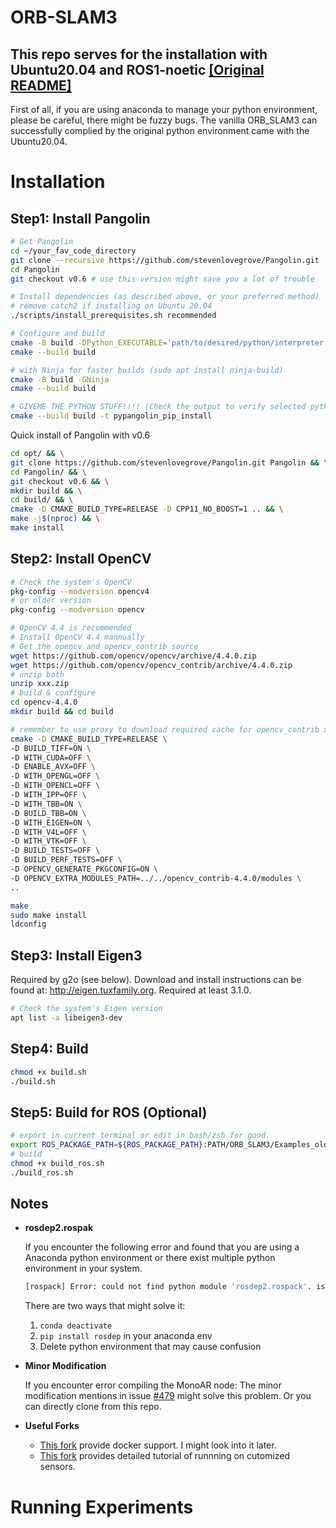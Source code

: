 # ORB-SLAM3

## This repo serves for the installation with Ubuntu20.04 and ROS1-noetic [[Original README]](./README_old.md)

First of all, if you are using anaconda to manage your python environment, please be careful, there might be fuzzy bugs. The vanilla ORB_SLAM3 can successfully complied by the original python environment came with the Ubuntu20.04.

# Installation
## Step1: Install Pangolin
```bash
# Get Pangolin
cd ~/your_fav_code_directory
git clone --recursive https://github.com/stevenlovegrove/Pangolin.git
cd Pangolin
git checkout v0.6 # use this version might save you a lot of trouble

# Install dependencies (as described above, or your preferred method)
# remove catch2 if installing on Ubuntu 20.04
./scripts/install_prerequisites.sh recommended

# Configure and build
cmake -B build -DPython_EXECUTABLE='path/to/desired/python/interpreter'
cmake --build build

# with Ninja for faster builds (sudo apt install ninja-build)
cmake -B build -GNinja
cmake --build build

# GIVEME THE PYTHON STUFF!!!! (Check the output to verify selected python version)
cmake --build build -t pypangolin_pip_install
```
Quick install of Pangolin with v0.6
```bash
cd opt/ && \
git clone https://github.com/stevenlovegrove/Pangolin.git Pangolin && \
cd Pangolin/ && \
git checkout v0.6 && \
mkdir build && \
cd build/ && \
cmake -D CMAKE_BUILD_TYPE=RELEASE -D CPP11_NO_BOOST=1 .. && \
make -j$(nproc) && \
make install
```

## Step2: Install OpenCV
```bash
# Check the system's OpenCV
pkg-config --modversion opencv4
# or older version 
pkg-config --modversion opencv

# OpenCV 4.4 is recommended
# Install OpenCV 4.4 mannually
# Get the opencv and opencv_contrib source
wget https://github.com/opencv/opencv/archive/4.4.0.zip
wget https://github.com/opencv/opencv_contrib/archive/4.4.0.zip
# unzip both
unzip xxx.zip
# build & configure
cd opencv-4.4.0
mkdir build && cd build

# remember to use proxy to download required cache for opencv_contrib xfeatures2d
cmake -D CMAKE_BUILD_TYPE=RELEASE \
-D BUILD_TIFF=ON \
-D WITH_CUDA=OFF \
-D ENABLE_AVX=OFF \
-D WITH_OPENGL=OFF \
-D WITH_OPENCL=OFF \
-D WITH_IPP=OFF \
-D WITH_TBB=ON \
-D BUILD_TBB=ON \
-D WITH_EIGEN=ON \
-D WITH_V4L=OFF \
-D WITH_VTK=OFF \
-D BUILD_TESTS=OFF \
-D BUILD_PERF_TESTS=OFF \
-D OPENCV_GENERATE_PKGCONFIG=ON \
-D OPENCV_EXTRA_MODULES_PATH=../../opencv_contrib-4.4.0/modules \
..

make
sudo make install
ldconfig
```

## Step3: Install Eigen3
Required by g2o (see below). Download and install instructions can be found at: http://eigen.tuxfamily.org. Required at least 3.1.0.
```bash
# Check the system's Eigen version
apt list -a libeigen3-dev
```

## Step4: Build
```bash
chmod +x build.sh
./build.sh
```

## Step5: Build for ROS (Optional)
```bash
# export in current terminal or edit in bash/zsh for good.
export ROS_PACKAGE_PATH=${ROS_PACKAGE_PATH}:PATH/ORB_SLAM3/Examples_old/ROS
# build
chmod +x build_ros.sh
./build_ros.sh
```

## Notes
- **rosdep2.rospak**
  
  If you encounter the following error and found that you are using a Anaconda python environment or there exist multiple python environment in your system.
  ```bash
  [rospack] Error: could not find python module 'rosdep2.rospack'. is rosdep up-to-date (at least 0.10.4)?
  ```
  There are two ways that might solve it:
  1. `conda deactivate`
  2. `pip install rosdep` in your anaconda env
  3. Delete python environment that may cause confusion

- **Minor Modification**
  
  If you encounter error compiling the MonoAR node:
  The minor modification mentions in issue [#479](https://github.com/UZ-SLAMLab/ORB_SLAM3/issues/479) might solve this problem. Or you can directly clone from this repo.

- **Useful Forks**
  
  - [This fork](https://github.com/shashankyld/orbslam3_ROS.git) provide docker support. I might look into it later.
  - [This fork](https://github.com/shanpenghui/ORB_SLAM3_Fixed.git) provides detailed tutorial of runnning on cutomized sensors.

# Running Experiments
